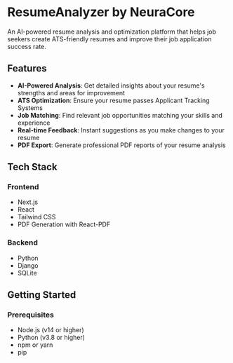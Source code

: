 # ResumeAnalyzer by NeuraCore

An AI-powered resume analysis and optimization platform that helps job seekers create ATS-friendly resumes and improve their job application success rate.

## Features

- **AI-Powered Analysis**: Get detailed insights about your resume's strengths and areas for improvement
- **ATS Optimization**: Ensure your resume passes Applicant Tracking Systems
- **Job Matching**: Find relevant job opportunities matching your skills and experience
- **Real-time Feedback**: Instant suggestions as you make changes to your resume
- **PDF Export**: Generate professional PDF reports of your resume analysis

## Tech Stack

### Frontend

- Next.js
- React
- Tailwind CSS
- PDF Generation with React-PDF

### Backend

- Python
- Django
- SQLite

## Getting Started

### Prerequisites

- Node.js (v14 or higher)
- Python (v3.8 or higher)
- npm or yarn
- pip
